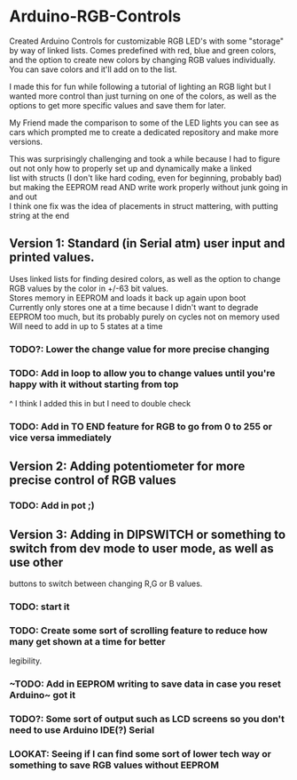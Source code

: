 # Arduino-RGB-Controls

Created Arduino Controls for customizable RGB LED's with some "storage" by way of linked lists. 
Comes predefined with red, blue and green colors, and the option to create new colors by changing
RGB values individually. You can save colors and it'll add on to the list.

I made this for fun while following a tutorial of lighting an RGB light but I wanted more control
than just turning on one of the colors, as well as the options to get more specific values and save 
them for later.

My Friend made the comparison to some of the LED lights you can see as cars which prompted me to 
create a dedicated repository and make more versions.    

This was surprisingly challenging and took a while because I had to figure out not only how to properly set up and dynamically make a linked  
list with structs (I don't like hard coding, even for beginning, probably bad)  
but making the EEPROM read AND write work properly without junk going in and out  
I think one fix was the idea of placements in struct mattering, with putting string at the end

## Version 1: Standard (in Serial atm) user input and printed values.   
Uses linked lists for finding desired colors, as well as the option to change RGB values by the color in +/-63 bit values.  
Stores memory in EEPROM and loads it back up again upon boot  
Currently only stores one at a time because I didn't want to degrade EEPROM too much, but its probably purely on cycles not on memory used  
Will need to add in up to 5 states at a time
### TODO?: Lower the change value for more precise changing
### TODO: Add in loop to allow you to change values until you're happy with it without starting from top  
^ I think I added this in but I need to double check  
### TODO: Add in TO END feature for RGB to go from 0 to 255 or vice versa immediately  

## Version 2: Adding potentiometer for more precise control of RGB values
### TODO: Add in pot ;) 

## Version 3: Adding in DIPSWITCH or something to switch from dev mode to user mode, as well as use other
buttons to switch between changing R,G or B values.
### TODO: start it









### TODO: Create some sort of scrolling feature to reduce how many get shown at a time for better
legibility. 
### ~TODO: Add in EEPROM writing to save data in case you reset Arduino~ got it
### TODO?: Some sort of output such as LCD screens so you don't need to use Arduino IDE(?) Serial
### LOOKAT: Seeing if I can find some sort of lower tech way or something to save RGB values without EEPROM
